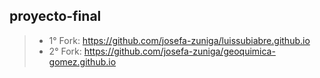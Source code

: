 ﻿## proyecto-final
>- 1° Fork: https://github.com/josefa-zuniga/luissubiabre.github.io
>- 2° Fork: https://github.com/josefa-zuniga/geoquimica-gomez.github.io
